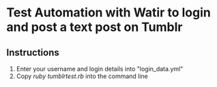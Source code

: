 Test Automation with Watir to login and post a text post on Tumblr
==================================================================
Instructions
------------
1. Enter your username and login details into "login_data.yml"
2. Copy *ruby tumblrtest.rb* into the command line
